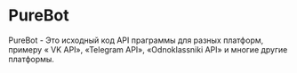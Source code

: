 # PureBot
PureBot - Это исходный код API праграммы для разных платформ,  примеру « VK API», «Telegram API», «Odnoklassniki API» и многие другие платформы.
